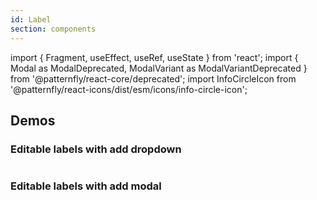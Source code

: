 ```yaml
---
id: Label
section: components
---
```


import { Fragment, useEffect, useRef, useState } from 'react';
import { Modal as ModalDeprecated, ModalVariant as ModalVariantDeprecated } from '@patternfly/react-core/deprecated';
import InfoCircleIcon from '@patternfly/react-icons/dist/esm/icons/info-circle-icon';

## Demos

### Editable labels with add dropdown

```ts file="../components/Label/examples/LabelGroupEditableAddDropdown.tsx"

```

### Editable labels with add modal

```ts file="../components/Label/examples/LabelGroupEditableAddModal.tsx"

```
